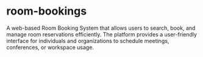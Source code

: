 # room-bookings
A web-based Room Booking System that allows users to search, book, and manage room reservations efficiently. The platform provides a user-friendly interface for individuals and organizations to schedule meetings, conferences, or workspace usage.
